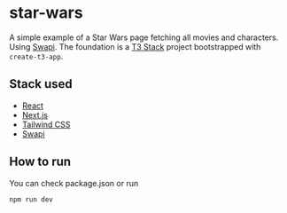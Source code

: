 # star-wars
A simple example of a Star Wars page fetching all movies and characters. Using [Swapi](https://swapi.dev/documentation). The foundation is a [T3 Stack](https://create.t3.gg/) project bootstrapped with `create-t3-app`.

## Stack used
- [React](https://react.dev/)
- [Next.js](https://nextjs.org)
- [Tailwind CSS](https://tailwindcss.com)
- [Swapi](https://swapi.dev/documentation)

## How to run
You can check package.json or run
```shell
npm run dev
```